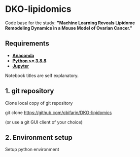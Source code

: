 # DKO-lipidomics
 
Code base for the study: **"Machine Learning Reveals Lipidome Remodeling Dynamics in a Mouse Model of Ovarian Cancer."**

## Requirements

- __[Anaconda](https://www.anaconda.com/)__
- __[Python >= 3.8.8](https://www.python.org/downloads/)__
- __[Jupyter](https://jupyter.org/install)__

Notebook titles are self explanatory. 


## 1. git repository

Clone local copy of git repository

git clone https://github.com/obifarin/DKO-lipidomics

(or use a git GUI client of your choice)

## 2. Environment setup
Setup python environment


